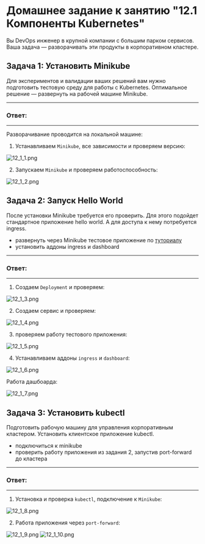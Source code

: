 # Домашнее задание к занятию "12.1 Компоненты Kubernetes"

Вы DevOps инженер в крупной компании с большим парком сервисов. Ваша задача — разворачивать эти продукты в корпоративном кластере. 

## Задача 1: Установить Minikube

Для экспериментов и валидации ваших решений вам нужно подготовить тестовую среду для работы с Kubernetes. Оптимальное решение — развернуть на рабочей машине Minikube.

---
### Ответ:
---

Разворачивание проводится на локальной машине:

1. Устанавливаем `Minikube`, все зависимости и проверяем версию:

![12_1_1.png](https://github.com/psvitov/devops-netology/blob/main/Homework/devkub_homework_12_1/12_1_1.png)

2. Запускаем `Minikube` и проверяем работоспособность:

![12_1_2.png](https://github.com/psvitov/devops-netology/blob/main/Homework/devkub_homework_12_1/12_1_2.png)


## Задача 2: Запуск Hello World
После установки Minikube требуется его проверить. Для этого подойдет стандартное приложение hello world. А для доступа к нему потребуется ingress.

- развернуть через Minikube тестовое приложение по [туториалу](https://kubernetes.io/ru/docs/tutorials/hello-minikube/#%D1%81%D0%BE%D0%B7%D0%B4%D0%B0%D0%BD%D0%B8%D0%B5-%D0%BA%D0%BB%D0%B0%D1%81%D1%82%D0%B5%D1%80%D0%B0-minikube)
- установить аддоны ingress и dashboard

---
### Ответ:
---

1. Создаем `Deployment` и проверяем:

![12_1_3.png](https://github.com/psvitov/devops-netology/blob/main/Homework/devkub_homework_12_1/12_1_3.png)

2. Создаем сервис и проверяем:

![12_1_4.png](https://github.com/psvitov/devops-netology/blob/main/Homework/devkub_homework_12_1/12_1_4.png)

3. проверяем работу тестового приложения:

![12_1_5.png](https://github.com/psvitov/devops-netology/blob/main/Homework/devkub_homework_12_1/12_1_5.png)

4. Устанавливаем аддоны `ingress` и `dashboard`:

![12_1_6.png](https://github.com/psvitov/devops-netology/blob/main/Homework/devkub_homework_12_1/12_1_6.png)

Работа дашбоарда:

![12_1_7.png](https://github.com/psvitov/devops-netology/blob/main/Homework/devkub_homework_12_1/12_1_7.png)


## Задача 3: Установить kubectl

Подготовить рабочую машину для управления корпоративным кластером. Установить клиентское приложение kubectl.
- подключиться к minikube 
- проверить работу приложения из задания 2, запустив port-forward до кластера

---
### Ответ:
---

1. Установка и проверка `kubectl`, подключение к `Minikube`:

![12_1_8.png](https://github.com/psvitov/devops-netology/blob/main/Homework/devkub_homework_12_1/12_1_8.png)

2. Работа приложения через `port-forward`:

![12_1_9.png](https://github.com/psvitov/devops-netology/blob/main/Homework/devkub_homework_12_1/12_1_9.png)
![12_1_10.png](https://github.com/psvitov/devops-netology/blob/main/Homework/devkub_homework_12_1/12_1_10.png)

